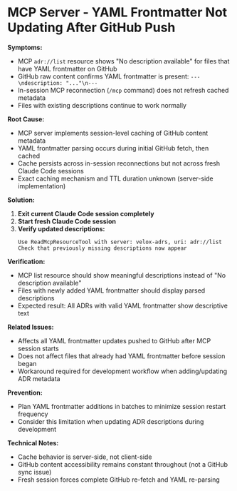 # MCP Server - YAML Frontmatter Not Updating After GitHub Push

**Symptoms:**
- MCP `adr://list` resource shows "No description available" for files that have YAML frontmatter on GitHub
- GitHub raw content confirms YAML frontmatter is present: `---\ndescription: "..."\n---`
- In-session MCP reconnection (`/mcp` command) does not refresh cached metadata
- Files with existing descriptions continue to work normally

**Root Cause:**
- MCP server implements session-level caching of GitHub content metadata
- YAML frontmatter parsing occurs during initial GitHub fetch, then cached
- Cache persists across in-session reconnections but not across fresh Claude Code sessions
- Exact caching mechanism and TTL duration unknown (server-side implementation)

**Solution:**

1. **Exit current Claude Code session completely**
2. **Start fresh Claude Code session** 
3. **Verify updated descriptions:**
   ```
   Use ReadMcpResourceTool with server: velox-adrs, uri: adr://list
   Check that previously missing descriptions now appear
   ```

**Verification:**
- MCP list resource should show meaningful descriptions instead of "No description available"
- Files with newly added YAML frontmatter should display parsed descriptions
- Expected result: All ADRs with valid YAML frontmatter show descriptive text

**Related Issues:**
- Affects all YAML frontmatter updates pushed to GitHub after MCP session starts
- Does not affect files that already had YAML frontmatter before session began
- Workaround required for development workflow when adding/updating ADR metadata

**Prevention:**
- Plan YAML frontmatter additions in batches to minimize session restart frequency
- Consider this limitation when updating ADR descriptions during development

**Technical Notes:**
- Cache behavior is server-side, not client-side
- GitHub content accessibility remains constant throughout (not a GitHub sync issue)
- Fresh session forces complete GitHub re-fetch and YAML re-parsing